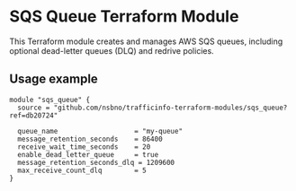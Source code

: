 # SQS Queue Terraform Module

This Terraform module creates and manages AWS SQS queues, 
including optional dead-letter queues (DLQ) and redrive policies.

## Usage example

```hcl
module "sqs_queue" {
  source = "github.com/nsbno/trafficinfo-terraform-modules/sqs_queue?ref=db20724"

  queue_name                   = "my-queue"
  message_retention_seconds    = 86400
  receive_wait_time_seconds    = 20
  enable_dead_letter_queue     = true
  message_retention_seconds_dlq = 1209600
  max_receive_count_dlq        = 5
}